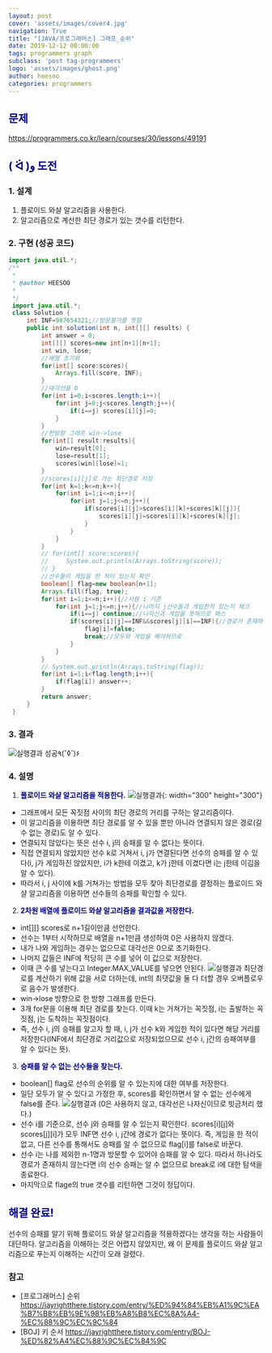 ```yaml
---
layout: post
cover: 'assets/images/cover4.jpg'
navigation: True
title: "[JAVA/프로그래머스] 그래프_순위"
date: 2019-12-12 00:00:00
tags: programmers graph
subclass: 'post tag-programmers'
logo: 'assets/images/ghost.png'
author: heesoo
categories: programmers
---
```

## <span style="color:navy">문제</span>
<https://programmers.co.kr/learn/courses/30/lessons/49191>

## <span style="color:navy">( ᐛ )و 도전</span>

### 1. 설계
1. 플로이드 와샬 알고리즘을 사용한다.
2. 알고리즘으로 계산한 최단 경로가 있는 갯수를 리턴한다.

### 2. 구현 (성공 코드)
```java
import java.util.*;
/**
 *
 * @author HEESOO
 *
 */
 import java.util.*;
 class Solution {
     int INF=987654321;//방문불가를 뜻함
     public int solution(int n, int[][] results) {
         int answer = 0;
         int[][] scores=new int[n+1][n+1];
         int win, lose;
         //배열 초기화
         for(int[] score:scores){
             Arrays.fill(score, INF);
         }
         //대각선을 0
         for(int i=0;i<scores.length;i++){
             for(int j=0;j<scores.length;j++){
                 if(i==j) scores[i][j]=0;
             }
         }
         //한방향 그래프 win->lose
         for(int[] result:results){
             win=result[0];
             lose=result[1];
             scores[win][lose]=1;
         }
         //scores[i][j]로 가는 최단경로 저장
         for(int k=1;k<=n;k++){
             for(int i=1;i<=n;i++){
                 for(int j=1;j<=n;j++){
                     if(scores[i][j]>scores[i][k]+scores[k][j]){
                         scores[i][j]=scores[i][k]+scores[k][j];
                     }
                 }
             }
         }
         // for(int[] score:scores){
         //     System.out.println(Arrays.toString(score));
         // }
         //선수들이 게임을 한 적이 있는지 확인
         boolean[] flag=new boolean[n+1];
         Arrays.fill(flag, true);
         for(int i=1;i<=n;i++){//사람 i 기준
             for(int j=1;j<=n;j++){//나머지 j선수들과 게임한적 있는지 체크
                 if(i==j) continue;//나자신과 게임을 뜻하므로 패스
                 if(scores[i][j]==INF&&scores[j][i]==INF){//경로가 존재하지 않으면(i와 j가 게임하지 않았다면)
                     flag[i]=false;
                     break;//모두와 게임을 해야하므로
                 }
             }
         }
         // System.out.println(Arrays.toString(flag));
         for(int i=1;i<flag.length;i++){
             if(flag[i]) answer++;
         }
         return answer;
     }
 }
 ```

### 3. 결과
![실행결과](./assets/images/191212_1.PNG)
성공٩(˘◊˘)۶

### 4. 설명
1. **<span style="color:navy">플로이드 와샬 알고리즘을 적용한다.</span>**
![실행결과](./assets/images/191212_4.png){: width="300" height="300"}
- 그래프에서 모든 꼭짓점 사이의 최단 경로의 거리를 구하는 알고리즘이다.
- 이 알고리즘을 이용하면 최단 경로를 알 수 있을 뿐만 아니라 연결되지 않은 경로(갈 수 없는 경로)도 알 수 있다.
- 연결되지 않았다는 뜻은 선수 i, j의 승패를 알 수 없다는 뜻이다.
- 직접 연결되지 않았지만 선수 k로 거쳐서 i, j가 연결된다면 선수의 승패를 알 수 있다(i, j가 게임하진 않았지만, i가 k한테 이겼고, k가 j한테 이겼다면 i는 j한테 이김을 알 수 있다).
- 따라서 i, j 사이에 k를 거쳐가는 방법을 모두 찾아 최단경로를 결정하는 플로이드 와샬 알고리즘을 이용하면 선수들의 승패를 확인할 수 있다.
2. **<span style="color:navy">2차원 배열에 플로이드 와샬 알고리즘을 결과값을 저장한다.</span>**
- int[][] scores로 n+1길이만큼 선언한다.
- 선수는 1부터 시작하므로 배열을 n+1만큼 생성하여 0은 사용하지 않겠다.
- 내가 나와 게임하는 경우는 없으므로 대각선은 0으로 초기화한다.
- 나머지 값들은 INF에 적당히 큰 수를 넣어 이 값으로 저장한다.
- 이때 큰 수를 넣는다고 Integer.MAX_VALUE를 넣으면 안된다.
![실행결과](./assets/images/191212_2.png)
최단경로를 계산하기 위해 값을 서로 더하는데, int의 최댓값을 둘 다 더할 경우 오버플로우로 음수가 발생한다.
- win->lose 방향으로 한 방향 그래프를 만든다.
- 3개 for문을 이용해 최단 경로를 찾는다. 이때 k는 거쳐가는 꼭짓점, i는 출발하는 꼭짓점, j는 도착하는 꼭짓점이다.
- 즉, 선수 i, j의 승패를 알고자 할 때, i, j가 선수 k와 게임한 적이 있다면 해당 거리를 저장한다(INF에서 최단경로 거리값으로 저장되었으므로 선수 i, j간의 승패여부를 알 수 있다는 뜻).
3. **<span style="color:navy">승패를 알 수 없는 선수들을 찾는다.</span>**
- boolean[] flag로 선수의 순위를 알 수 있는지에 대한 여부를 저장한다.
- 일단 모두가 알 수 있다고 가정한 후, scores를 확인하면서 알 수 없는 선수에게 false를 준다.
![실행결과](./assets/images/191212_3.png)
(0은 사용하지 않고, 대각선은 나자신이므로 빗금처리 했다.)
- 선수 i를 기준으로, 선수 j와 승패를 알 수 있는지 확인한다. scores[i][j]와 scores[j][i]가 모두 INF면 선수 i, j간에 경로가 없다는 뜻이다. 즉, 게임을 한 적이 없고, 다른 선수를 통해서도 승패를 알 수 없으므로 flag[i]를 false로 바꾼다.
- 선수 i는 나를 제외한 n-1명과 방문할 수 있어야 승패를 알 수 있다. 따라서 하나라도 경로가 존재하지 않는다면 i의 선수 승패는 알 수 없으므로 break로 i에 대한 탐색을 종료한다.
- 마지막으로 flage의 true 갯수를 리턴하면 그것이 정답이다.

## <span style="color:navy">해결 완료!</span>
선수의 승패를 알기 위해 플로이드 와샬 알고리즘을 적용하겠다는 생각을 하는 사람들이 대단하다. 알고리즘을 이해하는 것은 어렵지 않았지만, 왜 이 문제를 플로이드 와샬 알고리즘으로 푸는지 이해하는 시간이 오래 걸렸다.

### 참고
- [프로그래머스] 순위 <https://jayrightthere.tistory.com/entry/%ED%94%84%EB%A1%9C%EA%B7%B8%EB%9E%98%EB%A8%B8%EC%8A%A4-%EC%88%9C%EC%9C%84>
- [BOJ] 키 순서 <https://jayrightthere.tistory.com/entry/BOJ-%ED%82%A4%EC%88%9C%EC%84%9C>
